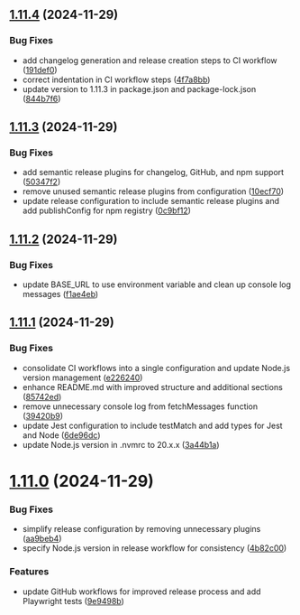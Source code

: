 ## [1.11.4](https://github.com/pirasanthan-jesugeevegan/temp-disposable-email/compare/v1.11.3...v1.11.4) (2024-11-29)


### Bug Fixes

* add changelog generation and release creation steps to CI workflow ([191def0](https://github.com/pirasanthan-jesugeevegan/temp-disposable-email/commit/191def07b8a21d0d081b95eaf061bee5dc460a3f))
* correct indentation in CI workflow steps ([4f7a8bb](https://github.com/pirasanthan-jesugeevegan/temp-disposable-email/commit/4f7a8bb83745b6b58fabd5aceb645217ceba8664))
* update version to 1.11.3 in package.json and package-lock.json ([844b7f6](https://github.com/pirasanthan-jesugeevegan/temp-disposable-email/commit/844b7f687637ea93bb5f2fa86eafddf288ab4093))



## [1.11.3](https://github.com/pirasanthan-jesugeevegan/temp-disposable-email/compare/v1.11.2...v1.11.3) (2024-11-29)


### Bug Fixes

* add semantic release plugins for changelog, GitHub, and npm support ([50347f2](https://github.com/pirasanthan-jesugeevegan/temp-disposable-email/commit/50347f295747b056d425ff69f8c42167046f3431))
* remove unused semantic release plugins from configuration ([10ecf70](https://github.com/pirasanthan-jesugeevegan/temp-disposable-email/commit/10ecf7060d2b6841bccdb224b4a878010a100032))
* update release configuration to include semantic release plugins and add publishConfig for npm registry ([0c9bf12](https://github.com/pirasanthan-jesugeevegan/temp-disposable-email/commit/0c9bf120d683c8fe1e3f4357134d13e1d6405530))



## [1.11.2](https://github.com/pirasanthan-jesugeevegan/temp-disposable-email/compare/v1.11.1...v1.11.2) (2024-11-29)


### Bug Fixes

* update BASE_URL to use environment variable and clean up console log messages ([f1ae4eb](https://github.com/pirasanthan-jesugeevegan/temp-disposable-email/commit/f1ae4eb88f18b50c38ad9f4dd9a52fa336e18b2c))



## [1.11.1](https://github.com/pirasanthan-jesugeevegan/temp-disposable-email/compare/v1.11.0...v1.11.1) (2024-11-29)


### Bug Fixes

* consolidate CI workflows into a single configuration and update Node.js version management ([e226240](https://github.com/pirasanthan-jesugeevegan/temp-disposable-email/commit/e22624094e9e78128a7b74b942fa218b64d18485))
* enhance README.md with improved structure and additional sections ([85742ed](https://github.com/pirasanthan-jesugeevegan/temp-disposable-email/commit/85742ed515fc68cef6151c4ae95f2312186931cf))
* remove unnecessary console log from fetchMessages function ([39420b9](https://github.com/pirasanthan-jesugeevegan/temp-disposable-email/commit/39420b96c7207c0d711098fdef99fd3fe13aecf7))
* update Jest configuration to include testMatch and add types for Jest and Node ([6de96dc](https://github.com/pirasanthan-jesugeevegan/temp-disposable-email/commit/6de96dc424d6826bdaa2b31155cc0d8ec22c4a1e))
* update Node.js version in .nvmrc to 20.x.x ([3a44b1a](https://github.com/pirasanthan-jesugeevegan/temp-disposable-email/commit/3a44b1a8c782dee383a7c01e5c74dbaca57c5015))



# [1.11.0](https://github.com/pirasanthan-jesugeevegan/temp-disposable-email/compare/v1.10.1...v1.11.0) (2024-11-29)


### Bug Fixes

* simplify release configuration by removing unnecessary plugins ([aa9beb4](https://github.com/pirasanthan-jesugeevegan/temp-disposable-email/commit/aa9beb4ba94ff33b710cea6924492bc74f28129b))
* specify Node.js version in release workflow for consistency ([4b82c00](https://github.com/pirasanthan-jesugeevegan/temp-disposable-email/commit/4b82c0040ef5ae3592d7b3ed0e920e50519dd3d7))


### Features

* update GitHub workflows for improved release process and add Playwright tests ([9e9498b](https://github.com/pirasanthan-jesugeevegan/temp-disposable-email/commit/9e9498b314295d29a5a9ee90de67ae0a5116475c))



